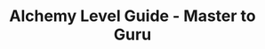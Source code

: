 ---
layout: post
title: Alchemy Level Guide - Master to Guru
published: true
type: writeup
tags: alchemy
image: /files/thumbnails/alchlevelg1.png
excerpt: A comprehensive guide on leveling alchemy to guru
post-date: 2023-05-07
updated-date: 2023-05-07
direct-link: https://bdolytics.com/guides/alchemy-leveling-g1
---